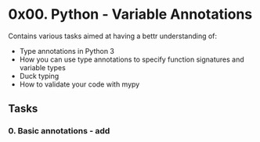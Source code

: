 # 0x00. Python - Variable Annotations

Contains various tasks aimed at having a bettr understanding of:

+ Type annotations in Python 3
+ How you can use type annotations to specify function signatures and variable types
+ Duck typing
+ How to validate your code with mypy

## Tasks

### 0. Basic annotations - add

